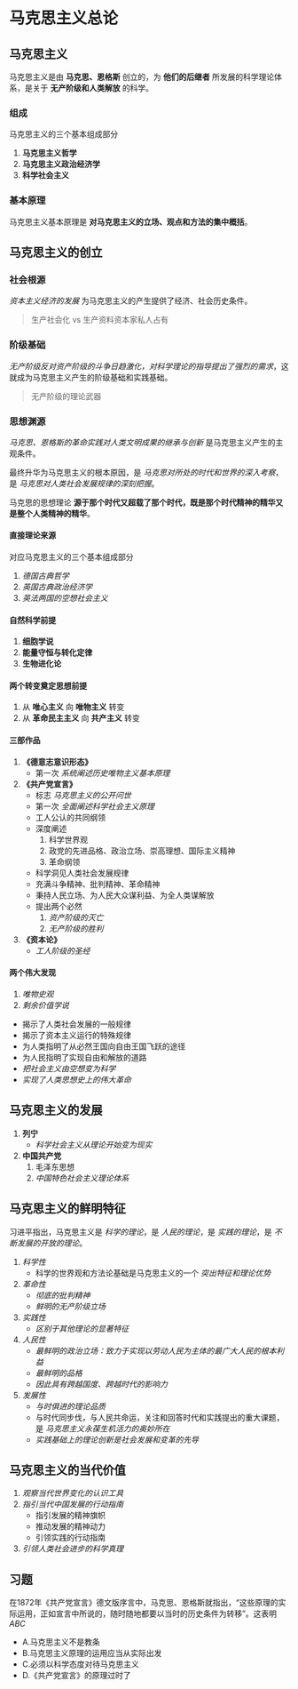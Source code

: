 # 马克思主义总论

## 马克思主义

马克思主义是由 **马克思、恩格斯** 创立的，为 **他们的后继者** 所发展的科学理论体系，是关于 **无产阶级和人类解放** 的科学。

### 组成

马克思主义的三个基本组成部分

1. **马克思主义哲学**
2. **马克思主义政治经济学**
3. **科学社会主义**

### 基本原理

马克思主义基本原理是 **对马克思主义的立场、观点和方法的集中概括**。

## 马克思主义的创立

### 社会根源

_资本主义经济的发展_ 为马克思主义的产生提供了经济、社会历史条件。

> 生产社会化 vs 生产资料资本家私人占有

### 阶级基础

_无产阶级反对资产阶级的斗争日趋激化，对科学理论的指导提出了强烈的需求_，这就成为马克思主义产生的阶级基础和实践基础。

> 无产阶级的理论武器

### 思想渊源

_马克思、恩格斯的革命实践对人类文明成果的继承与创新_ 是马克思主义产生的主观条件。


最终升华为马克思主义的根本原因，是 _马克思对所处的时代和世界的深入考察_，是 _马克思对人类社会发展规律的深刻把握_。


马克思的思想理论 **源于那个时代又超载了那个时代，既是那个时代精神的精华又是整个人类精神的精华**。

#### 直接理论来源

对应马克思主义的三个基本组成部分

1. _德国古典哲学_
2. _英国古典政治经济学_
3. _英法两国的空想社会主义_

#### 自然科学前提

1. **细胞学说**
2. **能量守恒与转化定律**
3. **生物进化论**

#### 两个转变奠定思想前提

1. 从 **唯心主义** 向 **唯物主义** 转变
2. 从 **革命民主主义** 向 **共产主义** 转变

#### 三部作品

1. **《德意志意识形态》**
   + 第一次 _系统阐述历史唯物主义基本原理_
2. **《共产党宣言》**
   + 标志 _马克思主义的公开问世_
   + 第一次 _全面阐述科学社会主义原理_
   + 工人公认的共同纲领
   + 深度阐述
     1. 科学世界观
     2. 政党的先进品格、政治立场、崇高理想、国际主义精神
     3. 革命纲领
   + 科学洞见人类社会发展规律
   + 充满斗争精神、批判精神、革命精神
   + 秉持人民立场、为人民大众谋利益、为全人类谋解放
   + 提出两个必然
     1. _资产阶级的灭亡_
     2. _无产阶级的胜利_
3. **《资本论》**
   + _工人阶级的圣经_

#### 两个伟大发现

1. *唯物史观*
2. *剩余价值学说*

* 揭示了人类社会发展的一般规律
* 揭示了资本主义运行的特殊规律
* 为人类指明了从必然王国向自由王国飞跃的途径
* 为人民指明了实现自由和解放的道路
* _把社会主义由空想变为科学_
* _实现了人类思想史上的伟大革命_

## 马克思主义的发展

1. **列宁**
   - _科学社会主义从理论开始变为现实_
2. **中国共产党**
   1. 毛泽东思想
   2. _中国特色社会主义理论体系_

## 马克思主义的鲜明特征

习进平指出，马克思主义是 _科学的理论_，是 _人民的理论_，是 _实践的理论_，是 _不断发展的开放的理论_。


1. _科学性_
   + 科学的世界观和方法论基础是马克思主义的一个 *突出特征和理论优势*
2. _革命性_
   + *彻底的批判精神*
   + *鲜明的无产阶级立场*
3. _实践性_
   + *区别于其他理论的显著特征*
4. _人民性_
   + *最鲜明的政治立场：致力于实现以劳动人民为主体的最广大人民的根本利益*
   + *最鲜明的品格*
   + *因此具有跨越国度、跨越时代的影响力*
5. _发展性_
   + *与时俱进的理论品质*
   + 与时代同步伐，与人民共命运，关注和回答时代和实践提出的重大课题，是 *马克思主义永葆生机活力的奥妙所在*
   + *实践基础上的理论创新是社会发展和变革的先导*

## 马克思主义的当代价值

1. _观察当代世界变化的认识工具_
2. _指引当代中国发展的行动指南_
   + 指引发展的精神旗帜
   + 推动发展的精神动力
   + 引领实践的行动指南
3. _引领人类社会进步的科学真理_

## 习题

在1872年《共产党宣言》德文版序言中，马克思、恩格斯就指出，“这些原理的实际运用，正如宣言中所说的，随时随地都要以当时的历史条件为转移”。这表明 _ABC_

* A.马克思主义不是教条
* B.马克思主义原理的运用应当从实际出发
* C.必须以科学态度对待马克思主义
* D.《共产党宣言》的原理过时了
